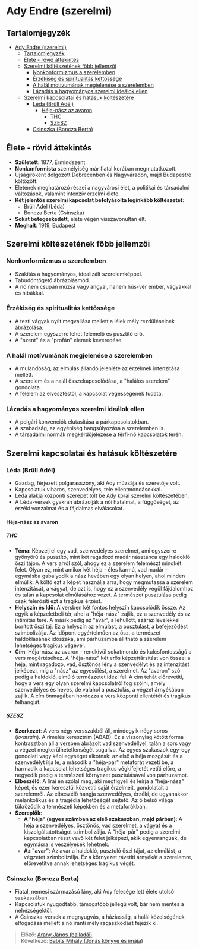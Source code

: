# Ady Endre (szerelmi)

## Tartalomjegyzék
- [Ady Endre (szerelmi)](#ady-endre-szerelmi)
  - [Tartalomjegyzék](#tartalomjegyzék)
  - [Élete - rövid áttekintés](#élete---rövid-áttekintés)
  - [Szerelmi költészetének főbb jellemzői](#szerelmi-költészetének-főbb-jellemzői)
    - [Nonkonformizmus a szerelemben](#nonkonformizmus-a-szerelemben)
    - [Érzékiség és spiritualitás kettőssége](#érzékiség-és-spiritualitás-kettőssége)
    - [A halál motívumának megjelenése a szerelemben](#a-halál-motívumának-megjelenése-a-szerelemben)
    - [Lázadás a hagyományos szerelmi ideálok ellen](#lázadás-a-hagyományos-szerelmi-ideálok-ellen)
  - [Szerelmi kapcsolatai és hatásuk költészetére](#szerelmi-kapcsolatai-és-hatásuk-költészetére)
    - [Léda (Brüll Adél)](#léda-brüll-adél)
      - [Héja-nász az avaron](#héja-nász-az-avaron)
        - [THC](#thc)
        - [SZESZ](#szesz)
    - [Csinszka (Boncza Berta)](#csinszka-boncza-berta)

## Élete - rövid áttekintés

- **Született**: 1877, Érmindszent
- **Nonkonformista** személyiség már fiatal korában megmutatkozott.
- Újságíróként dolgozott Debrecenben és Nagyváradon, majd Budapestre költözött.
- Életének meghatározó részei a nagyvárosi élet, a politikai és társadalmi változások, valamint intenzív érzelmi élete.
- **Két jelentős szerelmi kapcsolat befolyásolta leginkább költészetét**:
  - Brüll Adél (Léda)
  - Boncza Berta (Csinszka)
- **Sokat betegeskedett**, élete végén visszavonultan élt.
- **Meghalt**: 1919, Budapest

## Szerelmi költészetének főbb jellemzői


### Nonkonformizmus a szerelemben

- Szakítás a hagyományos, idealizált szerelemképpel.
- Tabudöntögető ábrázolásmód.
- A nő nem csupán múzsa vagy angyal, hanem hús-vér ember, vágyakkal és hibákkal.

### Érzékiség és spiritualitás kettőssége

- A testi vágyak nyílt megvallása mellett a lélek mély rezdüléseinek ábrázolása.
- A szerelem egyszerre lehet felemelő és pusztító erő.
- A "szent" és a "profán" elemek keveredése.

### A halál motívumának megjelenése a szerelemben

- A mulandóság, az elmúlás állandó jelenléte az érzelmek intenzitása mellett.
- A szerelem és a halál összekapcsolódása, a "halálos szerelem" gondolata.
- A félelem az elvesztéstől, a kapcsolat végességének tudata.

### Lázadás a hagyományos szerelmi ideálok ellen

- A polgári konvenciók elutasítása a párkapcsolatokban.
- A szabadság, az egyéniség hangsúlyozása a szerelemben is.
- A társadalmi normák megkérdőjelezése a férfi-nő kapcsolatok terén.

## Szerelmi kapcsolatai és hatásuk költészetére

### Léda (Brüll Adél)

- Gazdag, férjezett polgárasszony, aki Ady múzsája és szeretője volt.
- Kapcsolatuk viharos, szenvedélyes, tele ellentmondásokkal.
- Léda alakja központi szerepet tölt be Ady korai szerelmi költészetében.
- A Léda-versek gyakran ábrázolják a női hatalmat, a függőséget, az érzéki vonzalmat és a fájdalmas elválásokat.

#### Héja-nász az avaron

##### THC

- **Téma**: Képzelj el egy vad, szenvedélyes szerelmet, ami egyszerre gyönyörű és pusztító, mint két ragadozó madár násztánca egy haldokló őszi tájon. A vers arról szól, ahogy ez a szerelem felemészt mindkét felet. Olyan ez, mint amikor két héja - éles karmú, vad madár - egymásba gabalyodik a nász hevében egy olyan helyen, ahol minden elmúlik. A költő ezt a képet használja arra, hogy megmutassa a szerelem intenzitását, a vágyat, de azt is, hogy ez a szenvedély végül fájdalomhoz és talán a kapcsolat elmúlásához vezet. A természet pusztulása pedig csak felerősíti ezt a tragikus érzést.
- **Helyszín és Idő:** A versben két fontos helyszín kapcsolódik össze. Az egyik a képzeletbeli tér, ahol a "héja-nász" zajlik, ez a szenvedély és az intimitás tere. A másik pedig az "avar", a lehullott, száraz levelekkel borított őszi táj. Ez a helyszín az elmúlást, a pusztulást, a befejeződést szimbolizálja. Az időpont egyértelműen az ősz, a természet haldoklásának időszaka, ami párhuzamba állítható a szerelem lehetséges tragikus végével.
- **Cím**: Héja-nász az avaron - rendkívül sokatmondó és kulcsfontosságú a vers megértéséhez. A "héja-nász" két erős képzettársítást von össze: a héja, mint ragadozó, vad, ösztönös lény a szenvedélyt és az intenzitást jelképezi, míg a "nász" az egyesülést, a szerelmet. Az "avaron" szó pedig a haldokló, elmúló természetet idézi fel. A cím tehát előrevetíti, hogy a vers egy olyan szerelmi kapcsolatról fog szólni, amely szenvedélyes és heves, de valahol a pusztulás, a végzet árnyékában zajlik. A cím önmagában hordozza a vers központi ellentétét és tragikus felhangját.

##### SZESZ

- **Szerkezet**: A vers négy versszakból áll, mindegyik négy soros (*kvatrain*). A rímelés keresztrím (ABAB). Ez a viszonylag kötött forma kontrasztban áll a versben ábrázolt vad szenvedéllyel, talán a sors vagy a végzet megkerülhetetlenségét sugallva. Az egyes szakaszok egy-egy gondolati vagy képi egységet alkotnak: az első a héja mozgását és a szenvedélyt írja le, a második a "héja-pár" metaforát vezeti be, a harmadik a kapcsolat lehetséges tragikus végkifejletét vetíti előre, a negyedik pedig a természeti környezet pusztulásával von párhuzamot.
- **Elbeszélő**: A lírai én szólal meg, aki megfigyeli és leírja a "héja-nász" képét, és ezen keresztül közvetíti saját érzelmeit, gondolatait a szerelemről. Az elbeszélő hangja szenvedélyes, érzéki, de ugyanakkor melankolikus és a tragédia lehetőségét sejtető. Az ő belső világa tükröződik a természeti képekben és a metaforákban.
- **Szereplők**:
  - **A "héja" (egyes számban az első szakaszban, majd párban)**: A héja a szenvedélyes, ösztönös, vad szerelmet, a vágyat és a kiszolgáltatottságot szimbolizálja. A "héja-pár" pedig a szerelmi kapcsolatban részt vevő két felet jelképezi, akik egyenrangúak, de egymásra is veszélyesek lehetnek.
  - **Az "avar"**: Az avar a haldokló, pusztuló őszi tájat, az elmúlást, a végzetet szimbolizálja. Ez a környezet rávetíti árnyékát a szerelemre, előrevetítve annak lehetséges tragikus végét.

### Csinszka (Boncza Berta)

- Fiatal, nemesi származású lány, aki Ady felesége lett élete utolsó szakaszában.
- Kapcsolatuk nyugodtabb, támogatóbb jellegű volt, bár nem mentes a nehézségektől.
- A Csinszka-versek a megnyugvás, a háziasság, a halál közelségének elfogadása mellett a nő iránti mély ragaszkodást fejezik ki.

> Előző: [Arany János (balladái)](./02_arany.md)\
> Következő: [Babits Mihály (Jónás könyve és imája)](./04_babits.md)
